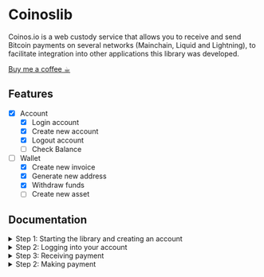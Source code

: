 # Coinoslib
Coinos.io is a web custody service that allows you to receive and send Bitcoin payments on several networks (Mainchain, Liquid and Lightning), to facilitate integration into other applications this library was developed.

[Buy me a coffee ☕︎](https://coinos.io/lukedevj)

## Features

- [x] Account
  - [x] Login account
  - [x] Create new account
  - [x] Logout account
  - [ ] Check Balance
- [ ] Wallet
  - [x] Create new invoice
  - [x] Generate new address
  - [x] Withdraw funds
  - [ ] Create new asset  

## Documentation

<details>
<summary>Step 1: Starting the library and creating an account</summary>

```python
from coinoslib import coinos
from coinoslib import bitcoin
from coinoslib import liquid
from coinoslib import lightning

username = 'admin'
password = 'admin'

create = coinos.create(username, password)
{'id': 14308, 'account_id': 20206, 'fiat': False, 'unit': ...}
```
</details>

<details>
<summary>Step 2: Logging into your account</summary>

```python
login = coinos.login(username, password)
{'user': {'id': 14308, 'account': {'contract': None, 'id': ...}...}...}
```
</details>


<details>
<summary>Step 3: Receiving payment</summary>

```python
bitcoin_address = bitcoin.address()
{'address': 'bc1q3q5cewpkvdam72xkzeav7q2nyun6vs39ll72zm'}

liquid_address = liquid.address()
{'address': 'GrCPNDuttDLWt6dFycMPszMeTVXRjdrbox', 'confidentialAddress': 'VJLDLJLuxKMM42UzRkZEYE67ygngd6nQKShuULyUa3zKy4W1QKUsLdZJBekAkFrAPQCsigcfCn27pij9'}

lightning_invoice = lightning.invoice(value=1, description="Hello, word!")
lnbc10n1psdey60pp55t0xp5ewqsptmtfd2agcsau82p2k74tjeq5rag06zn9phpuwrcnsdq5fpjkcmr09ss8wmmjvssscqzpgsp5u93sd4lw59sy96phtnyyekker44ww467v3zf00vs8mn4e4z7csrq9qyyssqte5j3pck3xl7xdjw03392rt2uy4pszcs7pxplryullg8h73l7zx4g2sg6uhslfl4qqzws84xay2jku3mlh0jj9rc7m5nhjexth4mw8spx0y279
```
</details>

<details>
<summary>Step 2: Making payment</summary>

```python
liquid_withdraw = liquid.withdraw(
  address='VJLDLJLuxKMM42UzRkZEYE67ygngd6nQKShuULyUa3zKy4W3EJfUv7dnyGQwdrkQHESt4e3FjzCqc3zK', 
  value=10000, 
  feerate=1,
  asset=login['user']['account']['asset']
)
{"id":5234,"path":null,"createdAt":"2021-06-30T16:03:53.625Z","updatedAt":"2021-06-30T16:03:53.625Z",...}

bitcoin_withdraw = bitcoin.withdraw(
  address='bc1q7f7vw85hyxc78zpulgu0hhe2gt6qtf86ne5l5x', 
  value=10000, 
  feerate=1,
  asset=login['user']['account']['asset']  
)
{"id":5627,"path":null,"createdAt":"2021-06-30T17:05:13.10Z","updatedAt":"2021-06-30T17:05:13.10Z",...}
```
</details>

